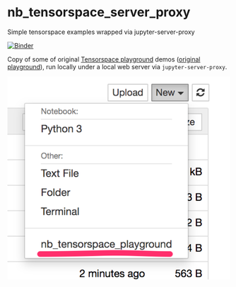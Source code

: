 # nb\_tensorspace\_server\_proxy
Simple tensorspace examples wrapped via jupyter-server-proxy

[![Binder](https://mybinder.org/badge_logo.svg)](https://mybinder.org/v2/gh/innovationOUtside/nb_tensorspace_server_proxy/master)

Copy of some of original [Tensorspace playground](https://github.com/tensorspace-team/tensorspace) demos ([original playground](https://tensorspace.org/html/playground/index.html)), run locally under a local web server via `jupyter-server-proxy`.

![](.images/tfs_playground_nbserverproxy.png)